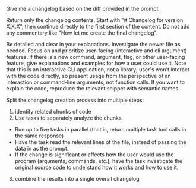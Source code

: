 Give me a changelog based on the diff provided in the prompt.

Return only the changelog contents. Start with "# Changelog for version X.X.X", then continue directly to the first section of the content.
Do not add any commentary like "Now let me create the final changelog".

Be detailed and clear in your explanations.
Investigate the newer file as needed.
Focus on and prioritize user-facing (interactive and cli argument) features.
If there is a new command, argument, flag, or other user-facing feature, give explanations and examples for how a user could use it.
Note that this is an interactive CLI application, not a library; user's won't interact with the code directly, so present usage from the perspective of an interaction or command-line arguments, not function calls.
If you want to explain the code, reproduce the relevant snippet with semantic names.


Split the changelog creation process into multiple steps:
1. identify related chunks of code
2. Use tasks to separately analyze the chunks.
  - Run up to five tasks in parallel (that is, return multiple task tool calls in the same response)
  - Have the task read the relevant lines of the file, instead of passing the data in as the prompt.
  - If the change is significant or affects how the user would use the program (arguments, commands, etc.), have the task investigate the original source code to understand how it works and how to use it.
3. combine the results into a single overall changelog
